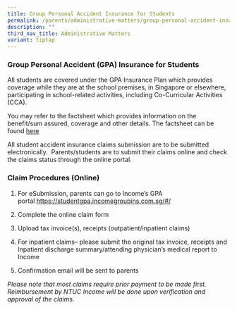 ```yaml
---
title: Group Personal Accident Insurance for Students
permalink: /parents/administrative-matters/group-personal-accident-insurance/
description: ""
third_nav_title: Administrative Matters
variant: tiptap
---
```

<h3>Group Personal Accident (GPA) Insurance for Students</h3>
<p>All students are covered under the GPA Insurance Plan which provides coverage
while they are at the school premises, in Singapore or elsewhere, participating
in school-related activities, including Co-Curricular Activities (CCA).</p>
<p>You may refer to the factsheet which provides information on the benefit/sum
assured, coverage and other details. The factsheet can be found <a href="/files/Parents/Admin Matters/Product_Fact_Sheet__Year_2025_.pdf" rel="noopener nofollow" target="_blank">here</a>
</p>
<p>All student accident insurance claims submission are to be submitted electronically.&nbsp;
Parents/students are to submit their claims online and check the claims
status through the online portal.</p>
<h3>Claim Procedures (Online)</h3>
<ol>
<li>
<p>For eSubmission, parents can go to Income’s GPA portal&nbsp;<a href="https://studentgpa.incomegroupins.com.sg/#/" rel="noopener noreferrer nofollow" target="_blank">https://studentgpa.incomegroupins.com.sg/#/</a>
</p>
</li>
<li>
<p>Complete the online claim form</p>
</li>
<li>
<p>Upload tax invoice(s), receipts (outpatient/inpatient claims)</p>
</li>
<li>
<p>For inpatient claims– please submit the original tax invoice, receipts
and Inpatient discharge summary/attending physician’s medical report to
Income</p>
</li>
<li>
<p>Confirmation email will be sent to parents</p>
</li>
</ol>
<p><em>Please note that most claims require prior payment to be made first. Reimbursement by NTUC Income will be done upon verification and approval of the claims.</em>
</p>